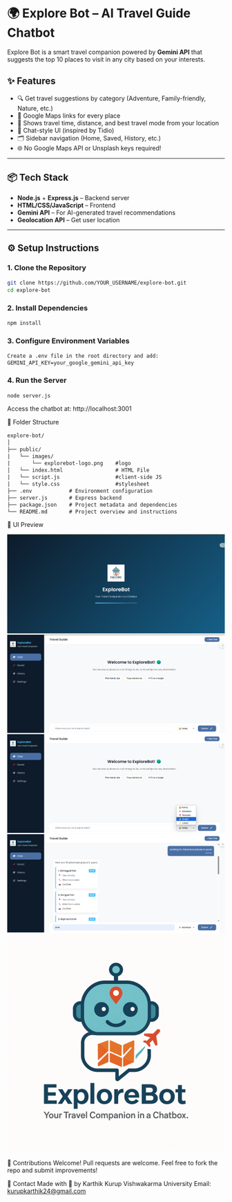 # 🌍 Explore Bot – AI Travel Guide Chatbot

Explore Bot is a smart travel companion powered by **Gemini API** that suggests the top 10 places to visit in any city based on your interests.

## ✨ Features

- 🔍 Get travel suggestions by category (Adventure, Family-friendly, Nature, etc.)
- 📍 Google Maps links for every place
- 🧭 Shows travel time, distance, and best travel mode from your location
- 💬 Chat-style UI (inspired by Tidio)
- 🗂 Sidebar navigation (Home, Saved, History, etc.)
- 🌐 No Google Maps API or Unsplash keys required!

---

## 📦 Tech Stack

- **Node.js** + **Express.js** – Backend server
- **HTML/CSS/JavaScript** – Frontend
- **Gemini API** – For AI-generated travel recommendations
- **Geolocation API** – Get user location

---

## ⚙️ Setup Instructions

### 1. Clone the Repository

```bash
git clone https://github.com/YOUR_USERNAME/explore-bot.git
cd explore-bot
```

### 2. Install Dependencies

```bash
npm install
```

### 3. Configure Environment Variables
```
Create a .env file in the root directory and add:
GEMINI_API_KEY=your_google_gemini_api_key
```

### 4. Run the Server
```
node server.js
```
Access the chatbot at: http://localhost:3001

📁 Folder Structure
```
explore-bot/
│
├── public/
|   └── images/
|       └── explorebot-logo.png    #logo
│   └── index.html                 # HTML File
|   └── script.js                  #client-side JS
|   └── style.css                  #stylesheet
├── .env            # Environment configuration
├── server.js       # Express backend
├── package.json    # Project metadata and dependencies
└── README.md       # Project overview and instructions
```
📸 UI Preview

![Explore Bot Load](https://raw.githubusercontent.com/Karthik-kurup/Explore-Bot/master/preview_img/IMG1.png)
![Explore Bot UI](preview_img/IMG2.png)
![Explore Bot UI](preview_img/IMG3.png)
![Explore Bot UI](preview_img/IMG4.png)
![Explore Bot Logo](preview_img/Logo.png)

🙌 Contributions Welcome!
Pull requests are welcome. Feel free to fork the repo and submit improvements!

📧 Contact
Made with 💙 by Karthik Kurup
Vishwakarma University
Email: kurupkarthik24@gmail.com

